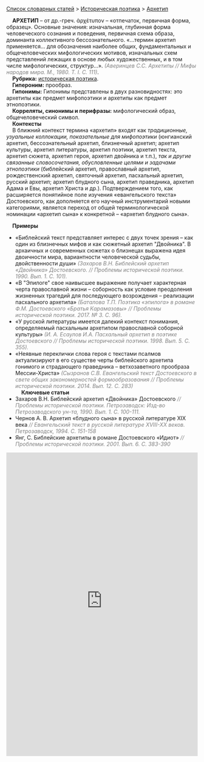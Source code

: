 <style>
st { color: Gray;
  font-style: italic;}
</style>

[Список словарных статей](https://thesaurus-dostoevsky.github.io/Thesaurus/) > [Историческая поэтика](histpoe.md) > [Архетип](архетип.md) 

&nbsp;&nbsp;&nbsp;&nbsp;**АРХЕТИП** – от др.-греч. ἀρχέτυπον – «отпечаток, первичная форма, образец». Основные значения: изначальная, глубинная  форма человеческого сознания и поведения, первичная схема образа, доминанта коллективного бессознательного. «...термин архетип применяется... для обозначения наиболее общих, фундаментальных и общечеловеческих мифологических мотивов, изначальных схем представлений лежащих в основе любых художественных, и в том числе мифологических, структур...». <st>(Аверинцев С.С. Архетипы // Мифы народов мира. М., 1980. Т. I. С. 111)</st>.  
&nbsp;&nbsp;&nbsp;&nbsp;**Рубрика:** [историческая поэтика](histpoe.md).  
&nbsp;&nbsp;&nbsp;&nbsp;**Гипероним:** прообраз.  
&nbsp;&nbsp;&nbsp;&nbsp;**Гипонимы:** Гипонимы представлены в двух разновидностях: это архетипы как предмет мифопоэтики и архетипы как предмет этнопоэтики.  
&nbsp;&nbsp;&nbsp;&nbsp;**Корреляты, синонимы и перифразы:** мифологический образ, общечеловеческий символ.  
&nbsp;&nbsp;&nbsp;&nbsp;**Контексты**  
&nbsp;&nbsp;&nbsp;&nbsp;В ближний контекст термина «архетип» входят как *традиционные, узуальные коллокации, показательные для мифопоэтики* (юнгианский архетип,  бессознательный архетип,  близнечный архетип; архетип культуры, архетип литературы, архетип поэтики, архетип текста, архетип сюжета, архетип героя, архетип двойника и т.п.), *так и другие связанные словосочетания, обусловленные целями и задачами этнопоэтики* (библейский архетип, православный архетип, рождественский архетип,  святочный архетип, пасхальный архетип, русский архетип; архетип блудного сына, архетип праведника, архетип Адама и Евы, архетип Христа и др.). Подтверждением того, как расширяется понятийное поле изучения «евангельского текста» Достоевского, как дополняется его научный инструментарий новыми категориями, является переход от общей терминологической номинации  «архетип сына» к конкретной –  «архетип блудного сына».
  
&nbsp;&nbsp;&nbsp;&nbsp;**Примеры**  
* «Библейский текст представляет интерес с двух точек зрения – как один из близнечных мифов и как сюжетный архетип "Двойника". В архаичных и современных сюжетах о близнецах выражена идея двоичности мира, вариантности человеческой судьбы, двойственности души» <st>(Захаров В.Н. Библейский архетип «Двойника» Достоевского. // Проблемы исторической поэтики. 1990. Вып. 1. С. 101). </st>
* «В "Эпилоге" свое наивысшее выражение получает характерная черта православной жизни – соборность как условие преодоления жизненных трагедий для последующего возрождения – реализации пасхального архетипа» <st>(Баталова Т.П. Поэтика «эпилога» в романе Ф.М. Достоевского «Братья Карамазовы» // Проблемы исторической поэтики. 2017. № 3. С. 96).</st>
* «У русской литературы имеется далекий контекст понимания, определяемый пасхальным архетипом православной соборной культуры» <st>(И. А. Есаулов И.А. Пасхальный архетип в поэтике Достоевского // Проблемы исторической поэтики. 1998. Вып.  5. С. 355). </st>
* «Неявные переклички слова героя с текстами псалмов актуализируют в его существе черты библейского архетипа гонимого и страдающего праведника – ветхозаветного прообраза Мессии-Христа» <st>(Сызранов С.В. Евангельский текст Достоевского в свете общих закономерностей формообразования // Проблемы исторической поэтики. 2014. Вып. 12. С. 283)</st>
  <br>
&nbsp;&nbsp;&nbsp;&nbsp;**Ключевые статьи**  
* Захаров В.Н. Библейский архетип «Двойника» Достоевского <st>// Проблемы исторической поэтики. Петрозаводск: Изд-во Петрозаводского ун-та, 1990. Вып. 1. С. 100-111. </st>
* Чернов А. В. Архетип «блудного сына» в русской литературе XIX века <st>// Евангельский текст в русской литературе XVIII-XX веков. Петрозаводск, 1994. С. 151-158</st>
* Янг, С. Библейские архетипы в романе Достоевского «Идиот» <st>// Проблемы исторической поэтики. 2001. Вып. 6. С. 383-390</st>

<iframe src="https://thesaurus-dostoevsky.github.io/nk/архетип.html" style="border:0px;width:100%;height:800px" allowfullscreen="true" webkitallowfullscreen="true" mozallowfullscreen="true">
